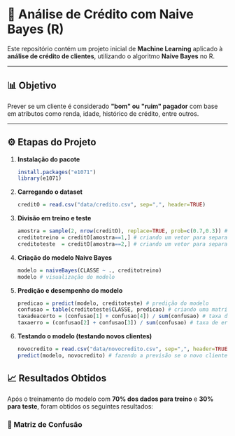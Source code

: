 # 🏦 Análise de Crédito com Naive Bayes (R)

Este repositório contém um projeto inicial de **Machine Learning** aplicado à **análise de crédito de clientes**, utilizando o algoritmo **Naive Bayes** no R.

---

## 📊 Objetivo
Prever se um cliente é considerado **"bom" ou "ruim" pagador** com base em atributos como renda, idade, histórico de crédito, entre outros.

---

## ⚙️ Etapas do Projeto

1. **Instalação do pacote**
   ```R
   install.packages("e1071")
   library(e1071)

2. **Carregando o dataset**
   ```R
   creditO = read.csv("data/credito.csv", sep=",", header=TRUE)

3. **Divisão em treino e teste**
   ```R
   amostra = sample(2, nrow(creditO), replace=TRUE, prob=c(0.7,0.3)) # criando uma amostra para 70% treino e 30% teste.
   creditotreino = creditO[amostra==1,] # criando um vetor para separar o dataset, 1(treino)
   creditoteste  = creditO[amostra==2,] # criando um vetor para separar o dataset, 2(teste)

4. **Criação do modelo Naive Bayes**
   ```R
   modelo = naiveBayes(CLASSE ~ ., creditotreino)
   modelo # visualização do modelo

5. **Predição e desempenho do modelo**
   ```R
   predicao = predict(modelo, creditoteste) # predição do modelo 
   confusao = table(creditoteste$CLASSE, predicao) # criando uma matriz de confusão 
   taxadeacerto = (confusao[1] + confusao[4]) / sum(confusao) # taxa de acerto (acurácia do modelo)
   taxaerro = (confusao[2] + confusao[3]) / sum(confusao) # taxa de erro


6. **Testando o modelo (testando novos clientes)**
   ```R
   novocredito = read.csv("data/novocredito.csv", sep=",", header=TRUE) # carregando um novo conjunto de dados para o qual você quero se os novos clientes são "bom" ou "ruim" pagador.
   predict(modelo, novocredito) # fazendo a previsão se o novo cliente é "bom" ou "ruim" pagador.


## 📈 Resultados Obtidos  

Após o treinamento do modelo com **70% dos dados para treino** e **30% para teste**, foram obtidos os seguintes resultados:  

### 🔹 Matriz de Confusão
